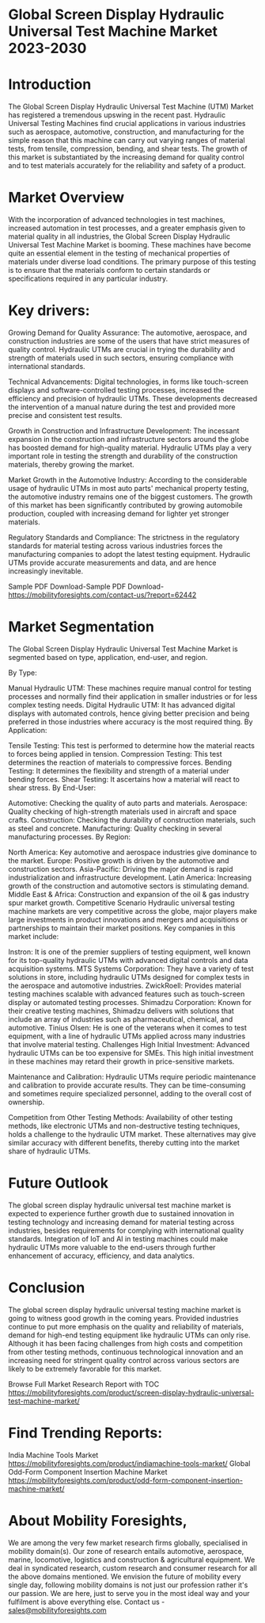 # Global Screen Display Hydraulic Universal Test Machine Market 2023-2030
# Introduction
The Global Screen Display Hydraulic Universal Test Machine (UTM) Market has registered a tremendous upswing in the recent past. Hydraulic Universal Testing Machines find crucial applications in various industries such as aerospace, automotive, construction, and manufacturing for the simple reason that this machine can carry out varying ranges of material tests, from tensile, compression, bending, and shear tests. The growth of this market is substantiated by the increasing demand for quality control and to test materials accurately for the reliability and safety of a product.

# Market Overview
With the incorporation of advanced technologies in test machines, increased automation in test processes, and a greater emphasis given to material quality in all industries, the Global Screen Display Hydraulic Universal Test Machine Market is booming. These machines have become quite an essential element in the testing of mechanical properties of materials under diverse load conditions. The primary purpose of this testing is to ensure that the materials conform to certain standards or specifications required in any particular industry.

# Key drivers:
Growing Demand for Quality Assurance: The automotive, aerospace, and construction industries are some of the users that have strict measures of quality control. Hydraulic UTMs are crucial in trying the durability and strength of materials used in such sectors, ensuring compliance with international standards.

Technical Advancements: Digital technologies, in forms like touch-screen displays and software-controlled testing processes, increased the efficiency and precision of hydraulic UTMs. These developments decreased the intervention of a manual nature during the test and provided more precise and consistent test results.

Growth in Construction and Infrastructure Development: The incessant expansion in the construction and infrastructure sectors around the globe has boosted demand for high-quality material. Hydraulic UTMs play a very important role in testing the strength and durability of the construction materials, thereby growing the market.

Market Growth in the Automotive Industry: According to the considerable usage of hydraulic UTMs in most auto parts' mechanical property testing, the automotive industry remains one of the biggest customers. The growth of this market has been significantly contributed by growing automobile production, coupled with increasing demand for lighter yet stronger materials.

Regulatory Standards and Compliance: The strictness in the regulatory standards for material testing across various industries forces the manufacturing companies to adopt the latest testing equipment. Hydraulic UTMs provide accurate measurements and data, and are hence increasingly inevitable.


Sample PDF Download-Sample PDF Download- https://mobilityforesights.com/contact-us/?report=62442


# Market Segmentation
The Global Screen Display Hydraulic Universal Test Machine Market is segmented based on type, application, end-user, and region.

By Type:

Manual Hydraulic UTM: These machines require manual control for testing processes and normally find their application in smaller industries or for less complex testing needs.
Digital Hydraulic UTM: It has advanced digital displays with automated controls, hence giving better precision and being preferred in those industries where accuracy is the most required thing.
By Application:

Tensile Testing: This test is performed to determine how the material reacts to forces being applied in tension.
Compression Testing: This test determines the reaction of materials to compressive forces.
Bending Testing: It determines the flexibility and strength of a material under bending forces.
Shear Testing: It ascertains how a material will react to shear stress.
By End-User:

Automotive: Checking the quality of auto parts and materials.
Aerospace: Quality checking of high-strength materials used in aircraft and space crafts.
Construction: Checking the durability of construction materials, such as steel and concrete.
Manufacturing: Quality checking in several manufacturing processes.
By Region:

North America: Key automotive and aerospace industries give dominance to the market. 
Europe: Positive growth is driven by the automotive and construction sectors. 
Asia-Pacific: Driving the major demand is rapid industrialization and infrastructure development. 
Latin America: Increasing growth of the construction and automotive sectors is stimulating demand. 
Middle East & Africa: Construction and expansion of the oil & gas industry spur market growth. 
Competitive Scenario
Hydraulic universal testing machine markets are very competitive across the globe, major players make large investments in product innovations and mergers and acquisitions or partnerships to maintain their market positions. Key companies in this market include:

Instron: It is one of the premier suppliers of testing equipment, well known for its top-quality hydraulic UTMs with advanced digital controls and data acquisition systems.
MTS Systems Corporation: They have a variety of test solutions in store, including hydraulic UTMs designed for complex tests in the aerospace and automotive industries. ZwickRoell: Provides material testing machines scalable with advanced features such as touch-screen display or automated testing processes. Shimadzu Corporation: Known for their creative testing machines, Shimadzu delivers with solutions that include an array of industries such as pharmaceutical, chemical, and automotive.
Tinius Olsen: He is one of the veterans when it comes to test equipment, with a line of hydraulic UTMs applied across many industries that involve material testing.
Challenges
High Initial Investment: Advanced hydraulic UTMs can be too expensive for SMEs. This high initial investment in these machines may retard their growth in price-sensitive markets.

Maintenance and Calibration: Hydraulic UTMs require periodic maintenance and calibration to provide accurate results. They can be time-consuming and sometimes require specialized personnel, adding to the overall cost of ownership.

Competition from Other Testing Methods: Availability of other testing methods, like electronic UTMs and non-destructive testing techniques, holds a challenge to the hydraulic UTM market. These alternatives may give similar accuracy with different benefits, thereby cutting into the market share of hydraulic UTMs.

# Future Outlook
The global screen display hydraulic universal test machine market is expected to experience further growth due to sustained innovation in testing technology and increasing demand for material testing across industries, besides requirements for complying with international quality standards. Integration of IoT and AI in testing machines could make hydraulic UTMs more valuable to the end-users through further enhancement of accuracy, efficiency, and data analytics.

# Conclusion
The global screen display hydraulic universal testing machine market is going to witness good growth in the coming years. Provided industries continue to put more emphasis on the quality and reliability of materials, demand for high-end testing equipment like hydraulic UTMs can only rise. Although it has been facing challenges from high costs and competition from other testing methods, continuous technological innovation and an increasing need for stringent quality control across various sectors are likely to be extremely favorable for this market.


Browse Full Market Research Report with TOC
https://mobilityforesights.com/product/screen-display-hydraulic-universal-test-machine-market/






# Find Trending Reports:
India Machine Tools Market  https://mobilityforesights.com/product/indiamachine-tools-market/
Global Odd-Form Component Insertion Machine Market https://mobilityforesights.com/product/odd-form-component-insertion-machine-market/



# About Mobility Foresights,
We are among the very few market research firms globally, specialised in mobility domain(s). Our zone of research entails automotive, aerospace, marine, locomotive, logistics and construction & agricultural equipment. We deal in syndicated research, custom research and consumer research for all the above domains mentioned.
We envision the future of mobility every single day, following mobility domains is not just our profession rather it's our passion. We are here, just to serve you in the most ideal way and your fulfilment is above everything else. Contact us -  sales@mobilityforesights.com 





